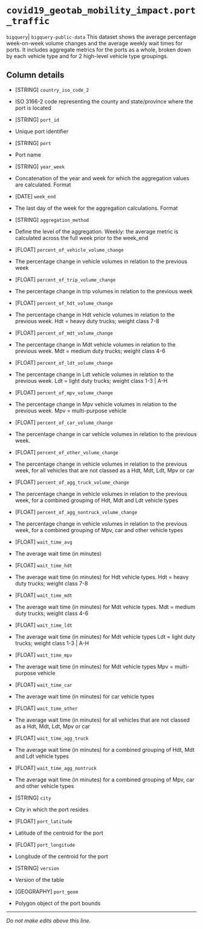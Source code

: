 # `covid19_geotab_mobility_impact.port_traffic`
`bigquery`| `bigquery-public-data`
This dataset shows the average percentage week-on-week volume changes and the average weekly wait times for ports. It includes aggregate metrics for the ports as a whole, broken down by each vehicle type and for 2 high-level vehicle type groupings.

## Column details
* [STRING]    `country_iso_code_2`
 - ISO 3166-2 code representing the county and state/province where the port is located
* [STRING]    `port_id`
 - Unique port identifier
* [STRING]    `port`
 - Port name
* [STRING]    `year_week`
 - Concatenation of the year and week for which the aggregation values are calculated. Format <YYYYWW>
* [DATE]      `week_end`
 - The last day of the week for the aggregation calculations. Format <YYYY-MM-DD>
* [STRING]    `aggregation_method`
 - Define the level of the aggregation. Weekly: the average metric is calculated across the full week prior to the week_end
* [FLOAT]     `percent_of_vehicle_volume_change`
 - The percentage change in vehicle volumes in relation to the previous week
* [FLOAT]     `percent_of_trip_volume_change`
 - The percentage change in trip volumes in relation to the previous week
* [FLOAT]     `percent_of_hdt_volume_change`
 - The percentage change in Hdt vehicle volumes in relation to the previous week. Hdt = heavy duty trucks; weight class 7-8
* [FLOAT]     `percent_of_mdt_volume_change`
 - The percentage change in Mdt vehicle volumes in relation to the previous week. Mdt = medium duty trucks; weight class 4-6
* [FLOAT]     `percent_of_ldt_volume_change`
 - The percentage change in Ldt vehicle volumes in relation to the previous week. Ldt = light duty trucks; weight class 1-3 | A-H
* [FLOAT]     `percent_of_mpv_volume_change`
 - The percentage change in Mpv vehicle volumes in relation to the previous week. Mpv = multi-purpose vehicle
* [FLOAT]     `percent_of_car_volume_change`
 - The percentage change in car vehicle volumes in relation to the previous week.
* [FLOAT]     `percent_of_other_volume_change`
 - The percentage change in vehicle volumes in relation to the previous week, for all vehicles that are not classed as a Hdt, Mdt, Ldt, Mpv or car
* [FLOAT]     `percent_of_agg_truck_volume_change`
 - The percentage change in vehicle volumes in relation to the previous week, for a combined grouping of Hdt, Mdt and Ldt vehicle types
* [FLOAT]     `percent_of_agg_nontruck_volume_change`
 - The percentage change in vehicle volumes in relation to the previous week, for a combined grouping of Mpv, car and other vehicle types
* [FLOAT]     `wait_time_avg`
 - The average wait time (in minutes)
* [FLOAT]     `wait_time_hdt`
 - The average wait time (in minutes) for Hdt vehicle types. Hdt = heavy duty trucks; weight class 7-8
* [FLOAT]     `wait_time_mdt`
 - The average wait time (in minutes) for Mdt vehicle types. Mdt = medium duty trucks; weight class 4-6
* [FLOAT]     `wait_time_ldt`
 - The average wait time (in minutes) for Mdt vehicle types Ldt = light duty trucks; weight class 1-3 | A-H
* [FLOAT]     `wait_time_mpv`
 - The average wait time (in minutes) for Mdt vehicle types Mpv = multi-purpose vehicle
* [FLOAT]     `wait_time_car`
 - The average wait time (in minutes) for car vehicle types
* [FLOAT]     `wait_time_other`
 - The average wait time (in minutes) for all vehicles that are not classed as a Hdt, Mdt, Ldt, Mpv or car
* [FLOAT]     `wait_time_agg_truck`
 - The average wait time (in minutes) for a combined grouping of Hdt, Mdt and Ldt vehicle types
* [FLOAT]     `wait_time_agg_nontruck`
 - The average wait time (in minutes) for a combined grouping of Mpv, car and other vehicle types
* [STRING]    `city`
 - City in which the port resides
* [FLOAT]     `port_latitude`
 - Latitude of the centroid for the port
* [FLOAT]     `port_longitude`
 - Longitude of the centroid for the port
* [STRING]    `version`
 - Version of the table
* [GEOGRAPHY] `port_geom`
 - Polygon object of the port bounds

-------------------------------------------------------------------------------
*Do not make edits above this line.*
